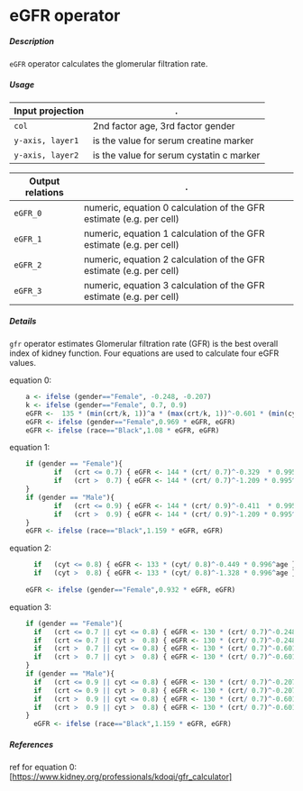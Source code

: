 # eGFR operator

##### Description

`eGFR` operator calculates the glomerular filtration rate.

##### Usage

Input projection|.
---|---
`col` | 2nd factor age, 3rd factor gender
`y-axis, layer1`| is the value for serum creatine marker
`y-axis, layer2`| is the value for serum cystatin c marker


Output relations|.
---|---
`eGFR_0`| numeric, equation 0 calculation of the GFR estimate (e.g. per cell)
`eGFR_1`| numeric, equation 1 calculation of the GFR estimate (e.g. per cell)
`eGFR_2`| numeric, equation 2 calculation of the GFR estimate (e.g. per cell)
`eGFR_3`| numeric, equation 3 calculation of the GFR estimate (e.g. per cell)

##### Details

`gfr` operator estimates Glomerular filtration rate (GFR) is the best overall index of kidney function.
Four equations are used to calculate four eGFR values.

equation 0:
```r
    a <- ifelse (gender=="Female", -0.248, -0.207) 
    k <- ifelse (gender=="Female", 0.7, 0.9) 
    eGFR <-  135 * (min(crt/k, 1))^a * (max(crt/k, 1))^-0.601 * (min(cyt/0.8, 1))^-0.375 * (max(cyt/0.8, 1))^-0.711 * 0.995^age
    eGFR <- ifelse (gender=="Female",0.969 * eGFR, eGFR)
    eGFR <- ifelse (race=="Black",1.08 * eGFR, eGFR)
```

equation 1:
```r
    if (gender == "Female"){
           if   (crt <= 0.7) { eGFR <- 144 * (crt/ 0.7)^-0.329  * 0.995^age }
           if   (crt >  0.7) { eGFR <- 144 * (crt/ 0.7)^-1.209 * 0.995^age }
    }
    if (gender == "Male"){
           if   (crt <= 0.9) { eGFR <- 144 * (crt/ 0.9)^-0.411  * 0.995^age }
           if   (crt >  0.9) { eGFR <- 144 * (crt/ 0.9)^-1.209 * 0.995^age }
    }
    eGFR <- ifelse (race=="Black",1.159 * eGFR, eGFR)
```

equation 2:
```r
      if   (cyt <= 0.8) { eGFR <- 133 * (cyt/ 0.8)^-0.449 * 0.996^age }
      if   (cyt >  0.8) { eGFR <- 133 * (cyt/ 0.8)^-1.328 * 0.996^age }
      
    eGFR <- ifelse (gender=="Female",0.932 * eGFR, eGFR)
```

equation 3:
```r
    if (gender == "Female"){
      if   (crt <= 0.7 || cyt <= 0.8) { eGFR <- 130 * (crt/ 0.7)^-0.248 * (cyt/ 0.8)^-0.375 * 0.995^age }
      if   (crt <= 0.7 || cyt >  0.8) { eGFR <- 130 * (crt/ 0.7)^-0.248 * (cyt/ 0.8)^-0.711 * 0.995^age }
      if   (crt >  0.7 || cyt <= 0.8) { eGFR <- 130 * (crt/ 0.7)^-0.601 * (cyt/ 0.8)^-0.375 * 0.995^age }
      if   (crt >  0.7 || cyt >  0.8) { eGFR <- 130 * (crt/ 0.7)^-0.601 * (cyt/ 0.8)^-0.711 * 0.995^age }
    }
    if (gender == "Male"){
      if   (crt <= 0.9 || cyt <= 0.8) { eGFR <- 130 * (crt/ 0.7)^-0.207 * (cyt/ 0.8)^-0.375 * 0.995^age }
      if   (crt <= 0.9 || cyt >  0.8) { eGFR <- 130 * (crt/ 0.7)^-0.207 * (cyt/ 0.8)^-0.711 * 0.995^age }
      if   (crt >  0.9 || cyt <= 0.8) { eGFR <- 130 * (crt/ 0.7)^-0.601 * (cyt/ 0.8)^-0.375 * 0.995^age }
      if   (crt >  0.9 || cyt >  0.8) { eGFR <- 130 * (crt/ 0.7)^-0.601 * (cyt/ 0.8)^-0.711 * 0.995^age }
    }
      eGFR <- ifelse (race=="Black",1.159 * eGFR, eGFR)
```

##### References

ref for equation 0: [https://www.kidney.org/professionals/kdoqi/gfr_calculator]

